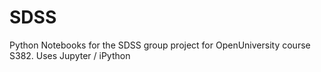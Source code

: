 # SDSS
Python Notebooks for the SDSS group project for OpenUniversity course S382.
Uses Jupyter / iPython
